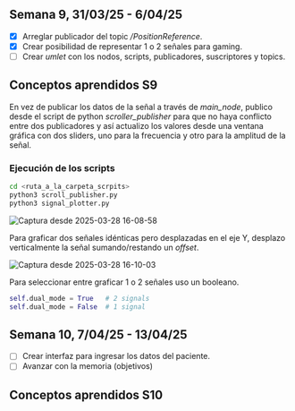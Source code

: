 ## Semana 9, 31/03/25 - 6/04/25

- [x] Arreglar publicador del topic */PositionReference*.
- [x] Crear posibilidad de representar 1 o 2 señales para gaming.
- [ ] Crear *umlet* con los nodos, scripts, publicadores, suscriptores y topics.

## Conceptos aprendidos S9

En vez de publicar los datos de la señal a través de *main_node*, publico desde el script de python *scroller_publisher* para que no haya conflicto entre dos publicadores y así actualizo los valores desde una ventana gráfica con dos sliders, uno para la frecuencia y otro para la amplitud de la señal.

### Ejecución de los scripts

```bash
cd <ruta_a_la_carpeta_scrpits>
python3 scroll_publisher.py
python3 signal_plotter.py
```

![Captura desde 2025-03-28 16-08-58](https://github.com/user-attachments/assets/02ab94e6-cd18-4e4f-bc97-e3c7f7f95844)

Para graficar dos señales idénticas pero desplazadas en el eje Y, desplazo verticalmente la señal sumando/restando un *offset*.

![Captura desde 2025-03-28 16-10-03](https://github.com/user-attachments/assets/a534299f-db26-4426-97dc-0008eef75df9)

Para seleccionar entre graficar 1 o 2 señales uso un booleano.

```py
self.dual_mode = True   # 2 signals
self.dual_mode = False  # 1 signal
```

## Semana 10, 7/04/25 - 13/04/25

- [ ] Crear interfaz para ingresar los datos del paciente.
- [ ] Avanzar con la memoria (objetivos)

## Conceptos aprendidos S10
